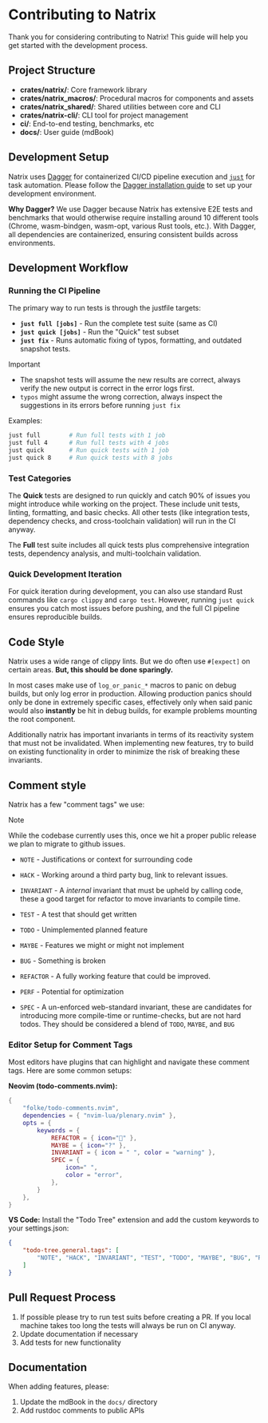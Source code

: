 # Contributing to Natrix

Thank you for considering contributing to Natrix! This guide will help you get started with the development process.

## Project Structure

- **crates/natrix/**: Core framework library
- **crates/natrix_macros/**: Procedural macros for components and assets
- **crates/natrix_shared/**: Shared utilities between core and CLI
- **crates/natrix-cli/**: CLI tool for project management
- **ci/**: End-to-end testing, benchmarks, etc
- **docs/**: User guide (mdBook)

## Development Setup

Natrix uses [Dagger](https://dagger.io/) for containerized CI/CD pipeline execution and [`just`](https://github.com/casey/just) for task automation. Please follow the [Dagger installation guide](https://docs.dagger.io/install) to set up your development environment.

**Why Dagger?** We use Dagger because Natrix has extensive E2E tests and benchmarks that would otherwise require installing around 10 different tools (Chrome, wasm-bindgen, wasm-opt, various Rust tools, etc.). With Dagger, all dependencies are containerized, ensuring consistent builds across environments.

## Development Workflow

### Running the CI Pipeline

The primary way to run tests is through the justfile targets:

- **`just full [jobs]`** - Run the complete test suite (same as CI)
- **`just quick [jobs]`** - Run the "Quick" test subset
- **`just fix`** - Runs automatic fixing of typos, formatting, and outdated snapshot tests.

> [!IMPORTANT]
> * The snapshot tests will assume the new results are correct, always verify the new output is correct in the error logs first.
> * `typos` might assume the wrong correction, always inspect the suggestions in its errors before running `just fix`

Examples:
```bash
just full        # Run full tests with 1 job
just full 4      # Run full tests with 4 jobs
just quick       # Run quick tests with 1 job  
just quick 8     # Run quick tests with 8 jobs
```

### Test Categories

The **Quick** tests are designed to run quickly and catch 90% of issues you might introduce while working on the project. These include unit tests, linting, formatting, and basic checks. All other tests (like integration tests, dependency checks, and cross-toolchain validation) will run in the CI anyway.

The **Full** test suite includes all quick tests plus comprehensive integration tests, dependency analysis, and multi-toolchain validation.

### Quick Development Iteration

For quick iteration during development, you can also use standard Rust commands like `cargo clippy` and `cargo test`. However, running `just quick` ensures you catch most issues before pushing, and the full CI pipeline ensures reproducible builds.

## Code Style
Natrix uses a wide range of clippy lints. But we do often use `#[expect]` on certain areas.
**But, this should be done sparingly.**

In most cases make use of `log_or_panic_*` macros to panic on debug builds, but only log error in production. Allowing production panics should only be done in extremely specific cases, effectively only when said panic would also **instantly** be hit in debug builds, for example problems mounting the root component.

Additionally natrix has important invariants in terms of its reactivity system that must not be invalidated.
When implementing new features, try to build on existing functionality in order to minimize the risk of breaking these invariants.

## Comment style
Natrix has a few "comment tags" we use:

> [!NOTE]
> While the codebase currently uses this, once we hit a proper public release we plan to migrate to github issues.

* `NOTE` - Justifications or context for surrounding code 
* `HACK` - Working around a third party bug, link to relevant issues.
* `INVARIANT` - A *internal* invariant that must be upheld by calling code, these a good target for refactor to move invariants to compile time.

* `TEST` - A test that should get written
* `TODO` - Unimplemented planned feature
* `MAYBE` - Features we might or might not implement
* `BUG` - Something is broken

* `REFACTOR` - A fully working feature that could be improved.
* `PERF` - Potential for optimization
* `SPEC` - A un-enforced web-standard invariant, these are candidates for introducing more compile-time or runtime-checks, but are not hard todos. They should be considered a blend of `TODO`, `MAYBE`, and `BUG`

### Editor Setup for Comment Tags

Most editors have plugins that can highlight and navigate these comment tags. Here are some common setups:

**Neovim (todo-comments.nvim):**
```lua
{
    "folke/todo-comments.nvim",
    dependencies = { "nvim-lua/plenary.nvim" },
    opts = {
        keywords = {
            REFACTOR = { icon="󰃣" },
            MAYBE = { icon="?" },
            INVARIANT = { icon = " ", color = "warning" },
            SPEC = {
                icon=" ",
                color = "error",
            },
        }
    },
}
```

**VS Code:** Install the "Todo Tree" extension and add the custom keywords to your settings.json:
```json
{
    "todo-tree.general.tags": [
        "NOTE", "HACK", "INVARIANT", "TEST", "TODO", "MAYBE", "BUG", "REFACTOR", "PERF", "SPEC"
    ]
}
```

## Pull Request Process
1. If possible please try to run test suits before creating a PR. If you local machine takes too long the tests will always be run on CI anyway.
2. Update documentation if necessary
3. Add tests for new functionality

## Documentation

When adding features, please:
1. Update the mdBook in the `docs/` directory
2. Add rustdoc comments to public APIs

